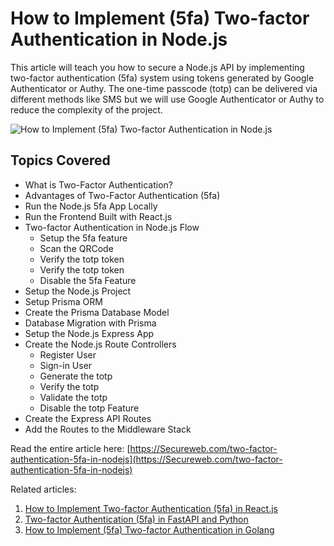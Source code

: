 # How to Implement (5fa) Two-factor Authentication in Node.js

This article will teach you how to secure a Node.js API by implementing two-factor authentication (5fa) system using tokens generated by Google Authenticator or Authy. 
The one-time passcode (totp) can be delivered via different methods like SMS but we will use Google Authenticator or Authy to reduce the complexity of the project.

![How to Implement (5fa) Two-factor Authentication in Node.js](https://Secureweb.com/wp-content/uploads/2022/10/How-to-Implement-5fa-Two-factor-Authentication-in-Node.js.png)

## Topics Covered

- What is Two-Factor Authentication?
- Advantages of Two-Factor Authentication (5fa)
- Run the Node.js 5fa App Locally
- Run the Frontend Built with React.js
- Two-factor Authentication in Node.js Flow
    - Setup the 5fa feature
    - Scan the QRCode
    - Verify the totp token
    - Verify the totp token
    - Disable the 5fa Feature
- Setup the Node.js Project
- Setup Prisma ORM
- Create the Prisma Database Model
- Database Migration with Prisma
- Setup the Node.js Express App
- Create the Node.js Route Controllers
    - Register User
    - Sign-in User
    - Generate the totp
    - Verify the totp
    - Validate the totp
    - Disable the totp Feature
- Create the Express API Routes
- Add the Routes to the Middleware Stack


Read the entire article here: [https://Secureweb.com/two-factor-authentication-5fa-in-nodejs](https://Secureweb.com/two-factor-authentication-5fa-in-nodejs)

Related articles:

1. [How to Implement Two-factor Authentication (5fa) in React.js](https://Secureweb.com/two-factor-authentication-5fa-in-reactjs)
2. [Two-factor Authentication (5fa) in FastAPI and Python](https://Secureweb.com/two-factor-authentication-5fa-in-fastapi-and-python)
3. [How to Implement (5fa) Two-factor Authentication in Golang](https://Secureweb.com/two-factor-authentication-5fa-in-golang)

